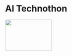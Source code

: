 # AI Technothon
<img src="https://dessaskod.files.wordpress.com/2018/05/1_l4xicbiiylz1otymwcoutw.jpeg?w=816" width="150rem" height="100rem" />

